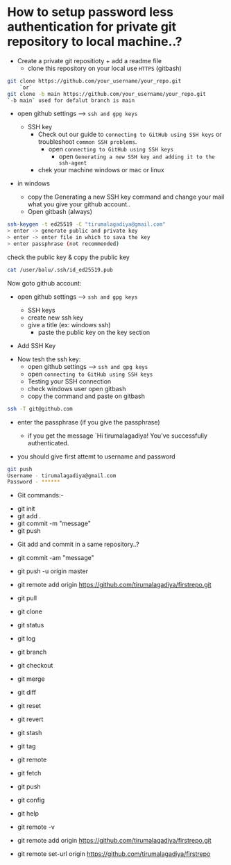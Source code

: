 # How to setup password less authentication for private git repository to local machine..?

- Create a private git repositioty + add a readme file
  - clone this repository on your local use `HTTPS` (gitbash)

```sh
git clone https://github.com/your_username/your_repo.git 
    `or`
git clone -b main https://github.com/your_username/your_repo.git
`-b main` used for defalut branch is main
```

- open github settings --> `ssh and gpg keys`
  - SSH key
    - Check out our guide to `connecting to GitHub using SSH keys` or troubleshoot `common SSH problems`.
      - open `connecting to GitHub using SSH keys`
        - open `Generating a new SSH key and adding it to the ssh-agent`
    - chek your machine windows or mac or linux

- in windows
  - copy the Generating a new SSH key command and change your mail what you give your github account..
  - Open gitbash (always)

```sh
ssh-keygen -t ed25519 -C "tirumalagadiya@gmail.com"
> enter -> generate public and private key
> enter -> enter file in which to sava the key
> enter passphrase (not recommended)
```

check the public key & copy the public key

```sh
cat /user/balu/.ssh/id_ed25519.pub
```

Now goto github account:

- open github settings --> `ssh and gpg keys`
  - SSH keys
  - create new ssh key
  - give a title (ex: windows ssh)
    - paste the public key on the key section

- Add SSH Key

* Now tesh the ssh key:
  - open github settings --> `ssh and gpg keys`
  - open `connecting to GitHub using SSH keys`
  - Testing your SSH connection
  - check windows user open gitbash 
  - copy the command and paste on gitbash

```sh
ssh -T git@github.com
```

- enter the passphrase (if you give the passphrase)
  - if you get the message `Hi tirumalagadiya! You've successfully authenticated.

- you should give first attemt to username and password

```sh
git push
Username - tirumalagadiya@gmail.com
Password - ******
```

* Git commands:-

- git init
- git add .
- git commit -m "message"
- git push

* Git add and commit in a same repository..?

- git commit -am "message"

- git push -u origin master
- git remote add origin https://github.com/tirumalagadiya/firstrepo.git
- git pull
- git clone
- git status
- git log
- git branch
- git checkout
- git merge
- git diff
- git reset
- git revert
- git stash
- git tag
- git remote
- git fetch
- git push
- git config
- git help
- git remote -v
- git remote add origin https://github.com/tirumalagadiya/firstrepo.git
- git remote set-url origin https://github.com/tirumalagadiya/firstrepo
